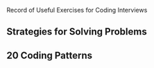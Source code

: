 Record of Useful Exercises for Coding Interviews

## Strategies for Solving Problems

## 20 Coding Patterns
